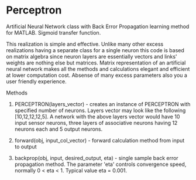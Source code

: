 # Perceptron
Artificial Neural Network class with Back Error Propagation learning method for MATLAB.
Sigmoid transfer function.

This realization is simple and effective. Unlike many other excess realizations having a separate class for a single neuron this code is based on matrix algebra since neuron layers are essentially vectors and links' weights are nothing else but matrices.
Matrix representation of an artificial neural network makes all the methods and calculations elegant and efficient at lower computation cost. Absense of many excess parameters also you a user friendly experience.

Methods

1. PERCEPTRON(layers_vector) - creates an instance of PERCEPTRON with specified number of neurons. Layers vector may look like the following [10,12,12,12,5]. A network with the above layers vector would have 10 input sensor neurons, three layers of associative neurons having 12 neurons each and 5 output neurons.

2. forward(obj, input_col_vector) - forward calculation method from input to output

3. backprop(obj, input, desired_output, eta) - single sample back error propagation method. The parameter 'eta' controls convergence speed, normally 0 < eta < 1. Typical value eta = 0.001.
